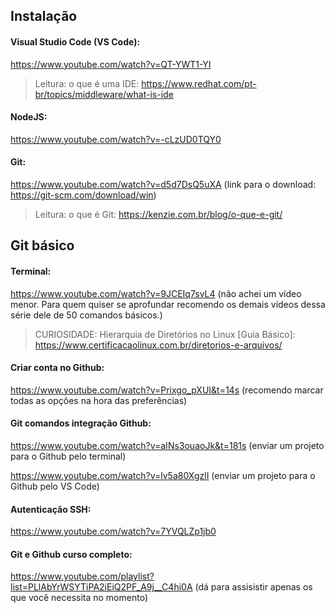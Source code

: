 ## Instalação 

#### Visual Studio Code (VS Code):
https://www.youtube.com/watch?v=QT-YWT1-YI
>Leitura: o que é uma IDE:
>https://www.redhat.com/pt-br/topics/middleware/what-is-ide

#### NodeJS:
https://www.youtube.com/watch?v=-cLzUD0TQY0

#### Git:
https://www.youtube.com/watch?v=d5d7DsQ5uXA (link para o download: https://git-scm.com/download/win)
>Leitura: o que é Git:
>https://kenzie.com.br/blog/o-que-e-git/ 

## Git básico

#### Terminal:
https://www.youtube.com/watch?v=9JCEIq7svL4 (não achei um vídeo menor. Para quem quiser se aprofundar recomendo os demais vídeos dessa série dele de 50 comandos básicos.)
>CURIOSIDADE: Hierarquia de Diretórios no Linux [Guia Básico]:
>https://www.certificacaolinux.com.br/diretorios-e-arquivos/
 

#### Criar conta no Github: 
https://www.youtube.com/watch?v=Prixgo_pXUI&t=14s (recomendo marcar todas as opções na hora das preferências)

#### Git comandos integração Github:
https://www.youtube.com/watch?v=aINs3ouaoJk&t=181s (enviar um projeto para o Github pelo terminal)

https://www.youtube.com/watch?v=lv5a80XgzlI (enviar um projeto para o Github pelo VS Code)

#### Autenticação SSH:
https://www.youtube.com/watch?v=7YVQLZp1jb0

#### Git e Github curso completo:
https://www.youtube.com/playlist?list=PLlAbYrWSYTiPA2iEiQ2PF_A9j__C4hi0A (dá para assisistir apenas os que você necessita no momento)



